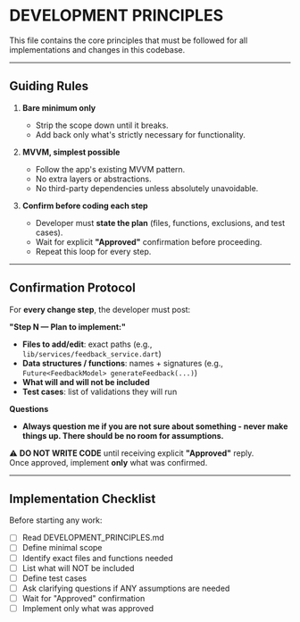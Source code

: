 # DEVELOPMENT PRINCIPLES

This file contains the core principles that must be followed for all implementations and changes in this codebase.

---

## Guiding Rules

1. **Bare minimum only**  
   - Strip the scope down until it breaks.  
   - Add back only what's strictly necessary for functionality.

2. **MVVM, simplest possible**  
   - Follow the app's existing MVVM pattern.  
   - No extra layers or abstractions.  
   - No third-party dependencies unless absolutely unavoidable.

3. **Confirm before coding each step**  
   - Developer must **state the plan** (files, functions, exclusions, and test cases).  
   - Wait for explicit **"Approved"** confirmation before proceeding.  
   - Repeat this loop for every step.

---

## Confirmation Protocol

For **every change step**, the developer must post:

**"Step N — Plan to implement:"**
- **Files to add/edit**: exact paths (e.g., `lib/services/feedback_service.dart`)  
- **Data structures / functions**: names + signatures (e.g., `Future<FeedbackModel> generateFeedback(...)`)  
- **What will and will not be included**  
- **Test cases**: list of validations they will run  

**Questions**
- **Always question me if you are not sure about something - never make things up. There should be no room for assumptions.**

⚠️ **DO NOT WRITE CODE** until receiving explicit **"Approved"** reply.  
Once approved, implement **only** what was confirmed.

---

## Implementation Checklist

Before starting any work:
- [ ] Read DEVELOPMENT_PRINCIPLES.md
- [ ] Define minimal scope
- [ ] Identify exact files and functions needed
- [ ] List what will NOT be included
- [ ] Define test cases
- [ ] Ask clarifying questions if ANY assumptions are needed
- [ ] Wait for "Approved" confirmation
- [ ] Implement only what was approved